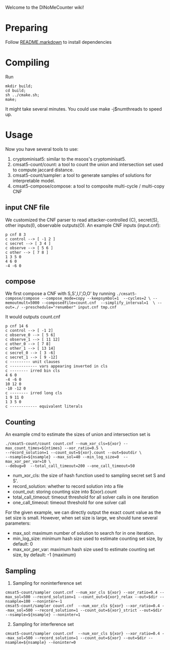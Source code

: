 Welcome to the DINoMeCounter wiki!
# Preparing
Follow [README.markdown](https://github.com/ziqiaozhou/DINoMeCounter/blob/master/README.markdown) to install dependencies

# Compiling
Run 
```
mkdir build;
cd build;
sh ../cmake.sh;
make;
```
It might take several minutes. You could use make -j$numthreads to speed up.

# Usage
Now you have several tools to use: 
1. cryptominisat5: similar to the msoos's cryptominisat5.
2. cmsat5-count/count: a tool to count the union and intersection set used to compute jaccard distance. 
3. cmsat5-count/sampler: a tool to generate samples of solutions for interpretable model. 
4. cmsat5-compose/compose: a tool to composite multi-cycle / multi-copy CNF

## input CNF file
We customized the CNF parser to read attacker-controlled (C), secret(S), other inputs(I),  observable outputs(O).
An example CNF inputs (input.cnf):
```
p cnf 8 3
c control --> [ -1 2 ]
c secret --> [ 3 4 ]
c observe --> [ 5 6 ]
c other --> [ 7 8 ]
1 3 5 0
4 6 0
-4 -6 0
```

## compose
We first compose a CNF with S,S',I,I',O,O' by running 
`./cmsat5-compose/compose --compose_mode=copy --keepsymbol=1  --cycles=2 \
--memoutmult=5000 --composedfile=count.cnf  --simplify_interval=1  \
 --out=./ --preschedule="renumber" input.cnf tmp.cnf`

It would outputs count.cnf
```
p cnf 14 6
c control --> [ -1 2]
c observe_0 --> [ 5 6]
c observe_1 --> [ 11 12]
c other_0 --> [ 7 8]
c other_1 --> [ 13 14]
c secret_0 --> [ 3 -6]
c secret_1 --> [ 9 -12]
c --------- unit clauses
c ------------ vars appearing inverted in cls
c -------- irred bin cls
4 6 0
-4 -6 0
10 12 0
-10 -12 0
c -------- irred long cls
1 9 11 0
1 3 5 0
c ------------ equivalent literals
```

## Counting
An example cmd to estimate the sizes of union and intersection set is 
```
./cmsat5-count/count count.cnf --num_xor_cls=${xor} --max_count_times=${ntimes} --xor_ratio=0.5 \
--record_solution=1 --count_out=${xor}.count --out=$outdir \
--nsample=${nsample} --max_sol=40 --min_log_size=0  --max_xor_per_var=10 \
--debug=0  --total_call_timeout=200 --one_call_timeout=50
```
* num_xor_cls: the size of hash function used to sampling secret set S and S'. 
* record_solution: whether to record solution into a file
* count_out: storing counting size into ${xor}.count
* total_call_timeout: timeout threshold for all solver calls in one iteration
* one_call_timeout: timeout threshold for one solver call

For the given example, we can directly output the exact count value as the set size is small. However, when set size is large, we should tune several parameters:
* max_sol: maximum number of solution to search for in one iteration.
* min_log_size: minimum hash size used to estimate counting set size, by default: 0
* max_xor_per_var: maximum hash size used to estimate counting set size, by default: -1 (maximum)

## Sampling
1. Sampling for noninterference set
```
cmsat5-count/sampler count.cnf --num_xor_cls ${xor} --xor_ratio=0.4 --max_sol=500 --record_solution=1 --count_out=${xor}_relax --out=$dir --nsample=100 --noninter=-1
cmsat5-count/sampler count.cnf  --num_xor_cls ${xor} --xor_ratio=0.4 --max_sol=500 --record_solution=1 --count_out=${xor}_strict --out=$dir  --nsample=${nsample} --noninter=1
```
2. Sampling for interference set
```
cmsat5-count/sampler count.cnf  --num_xor_cls ${xor} --xor_ratio=0.4 --max_sol=500 --record_solution=1 --count_out=${xor} --out=$dir --nsample=${nsample} --noninter=0 
```
